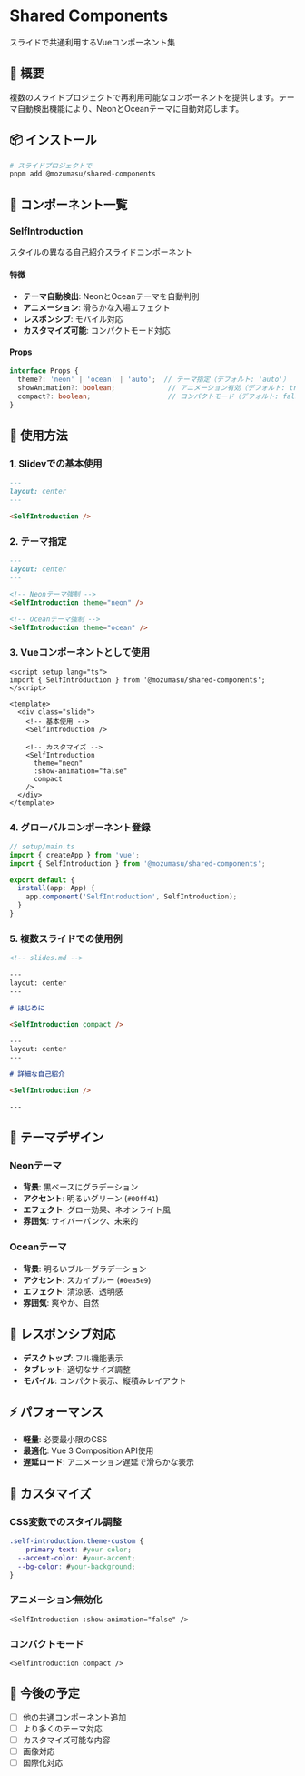 # Shared Components

スライドで共通利用するVueコンポーネント集

## 🎯 概要

複数のスライドプロジェクトで再利用可能なコンポーネントを提供します。テーマ自動検出機能により、NeonとOceanテーマに自動対応します。

## 📦 インストール

```bash
# スライドプロジェクトで
pnpm add @mozumasu/shared-components
```

## 🧩 コンポーネント一覧

### SelfIntroduction

スタイルの異なる自己紹介スライドコンポーネント

#### 特徴
- **テーマ自動検出**: NeonとOceanテーマを自動判別
- **アニメーション**: 滑らかな入場エフェクト
- **レスポンシブ**: モバイル対応
- **カスタマイズ可能**: コンパクトモード対応

#### Props

```typescript
interface Props {
  theme?: 'neon' | 'ocean' | 'auto';  // テーマ指定（デフォルト: 'auto'）
  showAnimation?: boolean;             // アニメーション有効（デフォルト: true）
  compact?: boolean;                   // コンパクトモード（デフォルト: false）
}
```

## 🚀 使用方法

### 1. Slidevでの基本使用

```markdown
---
layout: center
---

<SelfIntroduction />
```

### 2. テーマ指定

```markdown
---
layout: center
---

<!-- Neonテーマ強制 -->
<SelfIntroduction theme="neon" />

<!-- Oceanテーマ強制 -->
<SelfIntroduction theme="ocean" />
```

### 3. Vueコンポーネントとして使用

```vue
<script setup lang="ts">
import { SelfIntroduction } from '@mozumasu/shared-components';
</script>

<template>
  <div class="slide">
    <!-- 基本使用 -->
    <SelfIntroduction />
    
    <!-- カスタマイズ -->
    <SelfIntroduction 
      theme="neon" 
      :show-animation="false" 
      compact 
    />
  </div>
</template>
```

### 4. グローバルコンポーネント登録

```typescript
// setup/main.ts
import { createApp } from 'vue';
import { SelfIntroduction } from '@mozumasu/shared-components';

export default {
  install(app: App) {
    app.component('SelfIntroduction', SelfIntroduction);
  }
}
```

### 5. 複数スライドでの使用例

```markdown
<!-- slides.md -->

---
layout: center
---

# はじめに

<SelfIntroduction compact />

---
layout: center
---

# 詳細な自己紹介

<SelfIntroduction />

---
```

## 🎨 テーマデザイン

### Neonテーマ
- **背景**: 黒ベースにグラデーション
- **アクセント**: 明るいグリーン (`#00ff41`)
- **エフェクト**: グロー効果、ネオンライト風
- **雰囲気**: サイバーパンク、未来的

### Oceanテーマ  
- **背景**: 明るいブルーグラデーション
- **アクセント**: スカイブルー (`#0ea5e9`)
- **エフェクト**: 清涼感、透明感
- **雰囲気**: 爽やか、自然

## 📱 レスポンシブ対応

- **デスクトップ**: フル機能表示
- **タブレット**: 適切なサイズ調整
- **モバイル**: コンパクト表示、縦積みレイアウト

## ⚡ パフォーマンス

- **軽量**: 必要最小限のCSS
- **最適化**: Vue 3 Composition API使用
- **遅延ロード**: アニメーション遅延で滑らかな表示

## 🔧 カスタマイズ

### CSS変数でのスタイル調整

```css
.self-introduction.theme-custom {
  --primary-text: #your-color;
  --accent-color: #your-accent;
  --bg-color: #your-background;
}
```

### アニメーション無効化

```vue
<SelfIntroduction :show-animation="false" />
```

### コンパクトモード

```vue
<SelfIntroduction compact />
```

## 🚀 今後の予定

- [ ] 他の共通コンポーネント追加
- [ ] より多くのテーマ対応
- [ ] カスタマイズ可能な内容
- [ ] 画像対応
- [ ] 国際化対応